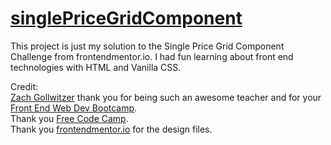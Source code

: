 # [singlePriceGridComponent](https://lionelnkaya.github.io/singlePriceGridComponent/)

This project is just my solution to the Single Price Grid Component Challenge from 
frontendmentor.io. I had fun learning about front end technologies with HTML and Vanilla CSS.

Credit:<br> 
[Zach Gollwitzer](https://www.youtube.com/c/ZachGollwitzer) thank you for being such an awesome teacher and for your [Front End Web Dev Bootcamp](https://www.youtube.com/watch?v=zJSY8tbf_ys&t=61886s).<br>
Thank you [Free Code Camp](https://www.freecodecamp.org/).<br>
Thank you [frontendmentor.io](https://www.frontendmentor.io/) for the design files.
